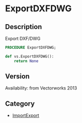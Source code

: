 # ExportDXFDWG

## Description
Export DXF/DWG

```pascal
PROCEDURE ExportDXFDWG;
```

```python
def vs.ExportDXFDWG():
    return None
```

## Version
Availability: from Vectorworks 2013

## Category
* [ImportExport](../Categories/ImportExport.md)
